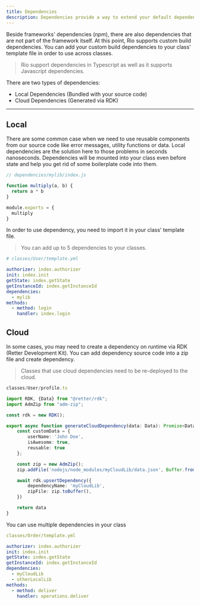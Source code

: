 ```yaml
---
title: Dependencies
description: Dependencies provide a way to extend your default dependencies with your own custom codes.
---
```


Beside frameworks' dependencies (*npm*), there are also dependencies that are not part of the framework itself.
At this point, Rio supports custom build dependencies.
You can add your custom build dependencies to your class' template file in order to use across classes.

> Rio support dependencies in Typescript as well as it supports Javascript dependencies.

There are two types of dependencies:

- Local Dependencies (Bundled with your source code)
- Cloud Dependencies (Generated via RDK)

---

## Local

There are some common case when we need to use reusable components from our source code like error messages, utility functions or data.
Local dependencies are the solution here to those problems in seconds nanoseconds.
Dependencies will be mounted into your class even before state and help you get rid of some boilerplate code into them.

```typescript
// dependencies/mylib/index.js

function multiply(a, b) {
  return a * b
}

module.exports = {
  multiply
}
```

In order to use dependency, you need to import it in your class' template file.

> You can add up to 5 dependencies to your classes.

```yaml
# classes/User/template.yml

authorizer: index.authorizer
init: index.init
getState: index.getState
getInstanceId: index.getInstanceId
dependencies:
  - mylib
methods:
  - method: login
    handler: index.login
```

## Cloud

In some cases, you may need to create a dependency on runtime via RDK (Retter Development Kit).
You can add dependency source code into a zip file and create dependency.

> Classes that use cloud dependencies need to be re-deployed to the cloud.

```typescript
classes/User/profile.ts

import RDK, {Data} from "@retter/rdk";
import AdmZip from "adm-zip";

const rdk = new RDK();

export async function generateCloudDependency(data: Data): Promise<Data> {
    const customData = {
        userName: 'John Doe',
        isAwesome: true,
        reusable: true
    };

    const zip = new AdmZip();
    zip.addFile('nodejs/node_modules/myCloudLib/data.json', Buffer.from(JSON.stringify(customData)))

    await rdk.upsertDependency({
        dependencyName: 'myCloudLib',
        zipFile: zip.toBuffer(),
    })

    return data
}
```

You can use multiple dependencies in your class

```yaml
classes/Order/template.yml

authorizer: index.authorizer
init: index.init
getState: index.getState
getInstanceId: index.getInstanceId
dependencies:
  - myCloudLib
  - otherLocalLib
methods:
  - method: deliver
    handler: operations.deliver
```
